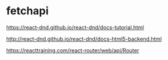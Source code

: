 # fetchapi
https://react-dnd.github.io/react-dnd/docs-tutorial.html 

http://react-dnd.github.io/react-dnd/docs-html5-backend.html

https://reacttraining.com/react-router/web/api/Router
